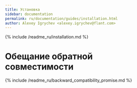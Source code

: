 ```yaml
---
title: Установка
sidebar: documentation
permalink: ru/documentation/guides/installation.html
author: Alexey Igrychev <alexey.igrychev@flant.com>
---
```


{% include /readme_ru/installation.md %}

# Обещание обратной совместимости

{% include /readme_ru/backward_compatibility_promise.md %}
